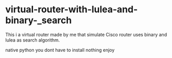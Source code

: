 # virtual-router-with-lulea-and-binary-_search
This i a virtual router made by me that simulate Cisco router  uses binary and lulea  as search algorithm.

native python you dont have to  install nothing enjoy
